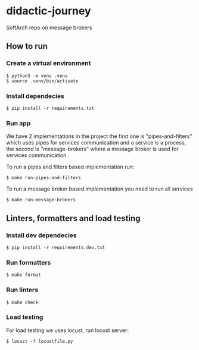# didactic-journey
SoftArch repo on message brokers


## How to run

### Create a virtual environment
```
$ python3 -m venv .venv
$ source .venv/bin/activate
```

### Install dependecies
```
$ pip install -r requirements.txt
```

### Run app
We have 2 implementations in the project the first one is "pipes-and-filters" which uses pipes
for services communication and a service is a process, the second is "message-brokers" where a message broker is used for services communication.

To run a pipes and filters based implementation run: 
```
$ make run-pipes-and-filters
```

To run a message broker based implementation you need to run all services
```
$ make run-message-brokers
```

## Linters, formatters and load testing

### Install dev dependecies
```
$ pip install -r requirements.dev.txt
```

### Run formatters
```
$ make format
```

### Run linters
```
$ make check
```

### Load testing
For load testing we uses locust, run locust server:
```
$ locust -f locustfile.py
```